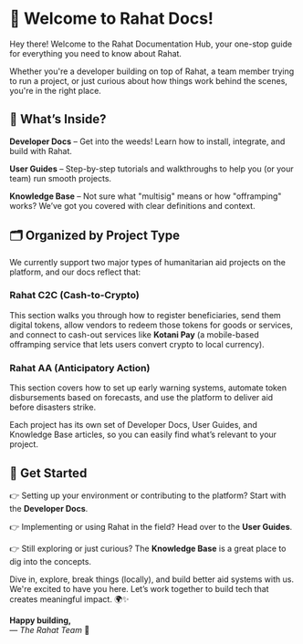 # 👋 Welcome to Rahat Docs!

Hey there! Welcome to the Rahat Documentation Hub, your one-stop guide for everything you need to know about Rahat.

Whether you're a developer building on top of Rahat, a team member trying to run a project, or just curious about how things work behind the scenes, you're in the right place.


## 🧭 What’s Inside?

**Developer Docs** – Get into the weeds! Learn how to install, integrate, and build with Rahat.

**User Guides** – Step-by-step tutorials and walkthroughs to help you (or your team) run smooth projects.

**Knowledge Base** – Not sure what "multisig" means or how "offramping" works? We’ve got you covered with clear definitions and context.


## 🗂️ Organized by Project Type

We currently support two major types of humanitarian aid projects on the platform, and our docs reflect that:

### Rahat C2C (Cash-to-Crypto)
This section walks you through how to register beneficiaries, send them digital tokens, allow vendors to redeem those tokens for goods or services, and connect to cash-out services like **Kotani Pay** (a mobile-based offramping service that lets users convert crypto to local currency).

### Rahat AA (Anticipatory Action)
This section covers how to set up early warning systems, automate token disbursements based on forecasts, and use the platform to deliver aid before disasters strike.

Each project has its own set of Developer Docs, User Guides, and Knowledge Base articles, so you can easily find what’s relevant to your project.


## 🚀 Get Started

👉 Setting up your environment or contributing to the platform? Start with the **Developer Docs**.

👉 Implementing or using Rahat in the field? Head over to the **User Guides**.

👉 Still exploring or just curious? The **Knowledge Base** is a great place to dig into the concepts.

Dive in, explore, break things (locally), and build better aid systems with us. We're excited to have you here. Let’s work together to build tech that creates meaningful impact. 🌍✨

**Happy building,**  
— *The Rahat Team* 💚
